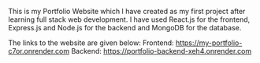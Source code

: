 This is my Portfolio Website which I have created as my first project after learning full stack web development.
I have used React.js for the frontend, Express.js and Node.js for the backend and MongoDB for the database.

The links to the website are given below:
Frontend: https://my-portfolio-c7or.onrender.com
Backend: https://portfolio-backend-xeh4.onrender.com
